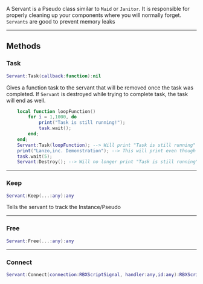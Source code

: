 A Servant is a Pseudo class similar to `Maid` or `Janitor`. It is responsible for properly cleaning up your components where you will normally forget. `Servants` are good to prevent memory leaks

---

## Methods


### Task
```lua
Servant:Task(callback:function):nil
```

Gives a function task to the servant that will be removed once the task was completed.
If `Servant` is destroyed while trying to complete task, the task will end as well.

```lua
    local function loopFunction()
        for i = 1,1000, do
            print("Task is still running!");
            task.wait();
        end;
    end;
    Servant:Task(loopFunction); --> Will print "Task is still running" multiple times
    print("Lanzo,inc. Demonstration"); --> This will print even though a loop is running
    task.wait(5); 
    Servant:Destroy(); --> Will no longer print "Task is still running"
```

---

### Keep

```lua
Servant:Keep(...:any):any
```

Tells the servant to track the Instance/Pseudo

---

### Free

```lua
Servant:Free(...:any):any
```

---

### Connect

```lua
Servant:Connect(connection:RBXScriptSignal, handler:any,id:any):RBXScriptConnect
```
